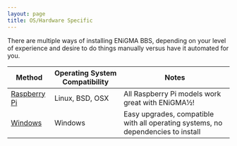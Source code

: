 ```yaml
---
layout: page
title: OS/Hardware Specific
---
```

There are multiple ways of installing ENiGMA BBS, depending on your level of experience and desire to do 
things manually versus have it automated for you.

| Method                                 | Operating System Compatibility                 | Notes                                                                                       |     
|----------------------------------------|------------------------------------------------|---------------------------------------------------------------------------------------------|
| [Raspberry Pi](rpi)  | Linux, BSD, OSX                                | All Raspberry Pi models work great with ENiGMA½! |
| [Windows](windows)                | Windows                       | Easy upgrades, compatible with all operating systems, no dependencies to install            |
